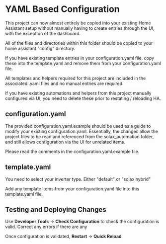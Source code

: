 # YAML Based Configuration

This project can now almost entirely be copied into your existing Home Assistant setup without manually having to create entries through the UI, with the exception of the dashboard. 

All of the files and directories within this folder should be copied to your home assistant "config" directory.

If you have existing template entries in your configuration.yaml file, copy these into the template.yaml and remove them from your configuration.yaml file. 

All templates and helpers required for this project are included in the associated .yaml files and no manual entries are required. 

If you have existing automations and helpers from this project manually configured via UI, you need to delete these prior to restating / reloading HA.

## configuration.yaml
The provided configuration.yaml.example should be used as a guide to modify your existing configuration.yaml.  Essentially, the changes allow the project files to be read and referenced from the solax_automation folder, and still allows configuration via the UI for unrelated items. 

Please read the comments in the configuration.yaml.example file.

## template.yaml
You need to select your inverter type.  Either "default" or "solax hybrid"

Add any template items from your configuration.yaml file into this template.yaml file. 

## Testing and Deploying Changes
Use **Developer Tools** -> **Check Configuration** to check the configuration is valid.  Correct any errors if there are any

Once configuration is validated, **Restart** -> **Quick Reload**
